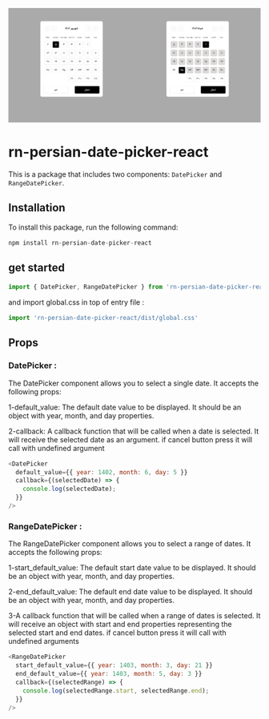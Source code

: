 ![rn-persian-date-picker-react](images/1.png)

# rn-persian-date-picker-react

This is a package that includes two components: `DatePicker` and `RangeDatePicker`.

## Installation

To install this package, run the following command:

```javascript
npm install rn-persian-date-picker-react
``````

## get started

```javascript
import { DatePicker, RangeDatePicker } from 'rn-persian-date-picker-react';
``````
and import global.css in top of entry file :
```javascript
import 'rn-persian-date-picker-react/dist/global.css'
``````
## Props
### DatePicker :
The DatePicker component allows you to select a single date. It accepts the following props:

1-default_value: The default date value to be displayed. It should be an object with year, month, and day properties.

2-callback: A callback function that will be called when a date is selected. It will receive the selected date as an argument.
if cancel button press it will call with undefined argument
```javascript
<DatePicker
  default_value={{ year: 1402, month: 6, day: 5 }}
  callback={(selectedDate) => {
    console.log(selectedDate);
  }}
/>
``````


### RangeDatePicker :
The RangeDatePicker component allows you to select a range of dates. It accepts the following props:


1-start_default_value: The default start date value to be displayed. It should be an object with year, month, and day properties.



2-end_default_value: The default end date value to be displayed. It should be an object with year, month, and day properties.



3-A callback function that will be called when a range of dates is selected. It will receive an object with start and end properties representing the selected start and end dates.
if cancel button press it will call with undefined arguments

```javascript
<RangeDatePicker
  start_default_value={{ year: 1403, month: 3, day: 21 }}
  end_default_value={{ year: 1403, month: 5, day: 3 }}
  callback={(selectedRange) => {
    console.log(selectedRange.start, selectedRange.end);
  }}
/>
``````